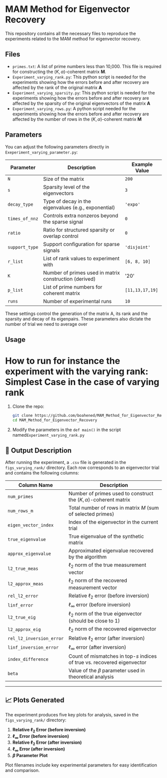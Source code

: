 # MAM Method for Eigenvector Recovery

This repository contains all the necessary files to reproduce the experiments related to the MAM method for eigenvector recovery.

## Files

- `primes.txt`: A list of prime numbers less than 10,000. This file is required for constructing the $(K, \alpha)$-coherent matrix **M**.
- `Experiment_varying_rank.py`: This python script is needed for the experiments showing how the errors before and after recovery are affected by the rank of the original matrix **A**
- `Experiment_varying_sparsity.py`: This python script is needed for the experiments showing how the errors before and after recovery are affected by the sparsity of the original eigenvectors of the matrix **A**
- `Experiment_varying_rows.py`: A python script needed for the experiments showing how the errors before and after recovery are affected by the number of rows in the $(K,\alpha)$-coherent matrix **M**



##  Parameters

You can adjust the following parameters directly in `Exeperiment_varying_parameter.py`:

| Parameter        | Description                                                  | Example Value     |
|------------------|--------------------------------------------------------------|-------------------|
| `N`              | Size of the matrix                                            | `200`             |
| `s`              | Sparsity level of the eigenvectors                           | `3`               |
| `decay_type`     | Type of decay in the eigenvalues (e.g., exponential)         | `'expo'`          |
| `times_of_nnz`   | Controls extra nonzeros beyond the sparse signal             | `0`               |
| `ratio`          | Ratio for structured sparsity or overlap control             | `0`               |
| `support_type`   | Support configuration for sparse signals                     | `'disjoint'`      |
| `r_list`         | List of rank values to experiment with                       | `[6, 8, 10]`       |
| `K`              | Number of primes used in matrix construction (derived)       | '20' |
| `p_list`         | List of prime numbers for coherent matrix                    | `[11,13,17,19]` |
| `runs`           | Number of experimental runs                                  | `10`              |

These settings control the generation of the matrix A, its rank and the sparsity and decay of its eigenpairs. These parameters also dictate the number of trial we need to average over
## Usage
# How to run for instance the experiment with the varying rank: Simplest Case  in the case of varying rank
1. Clone the repo:
   ```bash
   git clone https://github.com/boahened/MAM_Method_for_Eigenvector_Recovery.git
   cd MAM_Method_for_Eigenvector_Recovery
2. Modify the parameters in the `def main()` in the script named`Experiment_varying_rank.py`

## 📄 Output Description

After running the experiment, a `.csv` file is generated in the `figs_varying_rank/` directory. Each row corresponds to an eigenvector trial and contains the following columns:

| Column Name               | Description |
|---------------------------|-------------|
| `num_primes`              | Number of primes used to construct the $(K, \alpha)$-coherent matrix |
| `num_rows_m`              | Total number of rows in matrix $M$ (sum of selected primes) |
| `eigen_vector_index`      | Index of the eigenvector in the current trial |
| `true_eigenvalue`         | True eigenvalue of the synthetic matrix |
| `approx_eigenvalue`       | Approximated eigenvalue recovered by the algorithm |
| `l2_true_meas`            | $\ell_2$ norm of the true measurement vector |
| `l2_approx_meas`          | $\ell_2$ norm of the recovered measurement vector |
| `rel_l2_error`            | Relative $\ell_2$ error (before inversion) |
| `linf_error`              | $\ell_\infty$ error (before inversion) |
| `l2_true_eig`             | $\ell_2$ norm of the true eigenvector (should be close to 1) |
| `l2_approx_eig`           | $\ell_2$ norm of the recovered eigenvector |
| `rel_l2_inversion_error`  | Relative $\ell_2$ error (after inversion) |
| `linf_inversion_error`    | $\ell_\infty$ error (after inversion) |
| `index_difference`        | Count of mismatches in top-$s$ indices of true vs. recovered eigenvector |
| `beta`                    | Value of the $\beta$ parameter used in theoretical analysis |

---

## 📈 Plots Generated

The experiment produces five key plots for analysis, saved in the `figs_varying_rank/` directory:

1. **Relative $\ell_2$ Error (before inversion)**
2. **$\ell_\infty$ Error (before inversion)**
3. **Relative $\ell_2$ Error (after inversion)**
4. **$\ell_\infty$ Error (after inversion)**
5. **$\beta$ Parameter Plot**

Plot filenames include key experimental parameters for easy identification and comparison.

